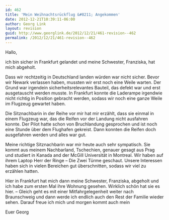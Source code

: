 ```yaml
---
id: 462
title: 'Mein Weihnachtsrückflug &#8211; Angekommen'
date: 2012-12-21T10:39:11-06:00
author: Georg Link
layout: revision
guid: http://www.georglink.de/2012/12/21/461-revision--462
permalink: /2012/12/21/461-revision--462
---
```

Hallo,

ich bin sicher in Frankfurt gelandet und meine Schwester, Franziska, hat mich abgeholt.

Dass wir rechtzeitig in Deutschland landen würden war nicht sicher. Bevor wir Newark verlassen haben, mussten wir erst noch eine Weile warten. Der Grund war irgendein sicherheitsrelevantes Bauteil, das defekt war und erst ausgetauscht werden musste. In Frankfurt konnte die Laderampe irgendwie nicht richtig in Position gebracht werden, sodass wir noch eine ganze Weile im Flugzeug gewartet haben. 

Die Sitznachbarin in der Reihe vor mir hat mir erzählt, dass sie einmal in einem Flugzeug war, das die Reifen vor der Landung nicht ausfahren konnte. Der Pilot hatte schon von Bruchlandung gesprochen und ist noch eine Stunde über dem Flughafen gekreist. Dann konnten die Reifen doch ausgefahren werden und alles war gut.

Meine richtige Sitznachbarin war mir heute auch sehr sympatisch. Sie kommt aus meinem Nachbarland, Tschechien, genauer gesagt aus Prag und studiert in Kanada and der McGill Universität in Montreal. Wir haben auf ihrem Laptop Herr der Ringe &#8211; Die Zwei Türme geschaut. Unsere Interessen haben sich in vielen Bereichen gut überschnitten, sodass wir viel zu erzählen hatten.

Hier in Frankfurt hat mich dann meine Schwester, Franziska, abgeholt und ich habe zum ersten Mal ihre Wohnung gesehen. Wirklich schön hat sie es hier. &#8211; Gleich geht es mit einer Mitfahrgelegenheit weiter nach Braunschweig und dann werde ich endlich auch den Rest der Familie wieder sehen. Darauf freue ich mich und morgen kommt auch mein 

Euer Georg